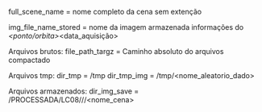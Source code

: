 
full_scene_name = nome completo da cena sem extenção

img_file_name_stored = nome da imagem armazenada
                       informações do <satelite>_<ponto/orbita>_<data_aquisição>

Arquivos brutos:
file_path_targz = Caminho absoluto do arquivos compactado

Arquivos tmp:
dir_tmp = /tmp
dir_tmp_img = /tmp/<nome_aleatorio_dado>

Arquivos armazenados:
dir_img_save = /PROCESSADA/LC08/<ano>/<mes>/<nome_cena>

